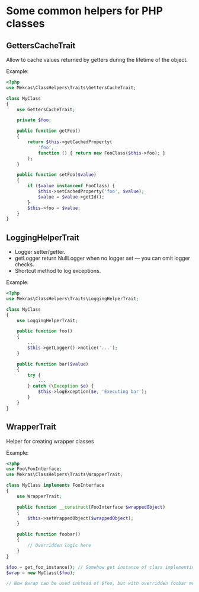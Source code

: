 # Some common helpers for PHP classes 


## GettersCacheTrait

Allow to cache values returned by getters during the lifetime of the object.

Example:

```php
<?php
use Mekras\ClassHelpers\Traits\GettersCacheTrait;

class MyClass
{
    use GettersCacheTrait;

    private $foo;

    public function getFoo()
    {
        return $this->getCachedProperty(
            'foo',
            function () { return new FooClass($this->foo); }
        );
    }

    public function setFoo($value)
    {
        if ($value instanceof FooClass) {
            $this->setCachedProperty('foo', $value);
            $value = $value->getId();
        }
        $this->foo = $value;
    }
}
```

## LoggingHelperTrait

* Logger setter/getter.
* getLogger return NullLogger when no logger set — you can omit logger checks.
* Shortcut method to log exceptions.

Example:

```php
<?php
use Mekras\ClassHelpers\Traits\LoggingHelperTrait;

class MyClass
{
    use LoggingHelperTrait;

    public function foo()
    {
        ...
        $this->getLogger()->notice('...');
    }

    public function bar($value)
    {
        try {
            ...
        } catch (\Exception $e) {
            $this->logException($e, 'Executing bar');
        }
    }
}
```

## WrapperTrait

Helper for creating wrapper classes

Example:

```php
<?php
use Foo\FooInterface;
use Mekras\ClassHelpers\Traits\WrapperTrait;

class MyClass implements FooInterface
{
    use WrapperTrait;

    public function __construct(FooInterface $wrappedObject)
    {
        $this->setWrappedObject($wrappedObject);
    }

    public function foobar()
    {
        // Overridden logic here
    }
}

$foo = get_foo_instance(); // Somehow get instance of class implementing FooInterface
$wrap = new MyClass($foo);

// Now $wrap can be used instead of $foo, but with overridden foobar method.
```
